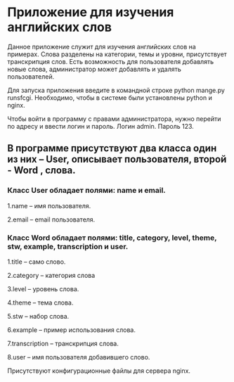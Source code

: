 # **Приложение для изучения английских слов**

Данное приложение служит для изучения английских слов на примерах. Слова разделены на категории, темы и уровни, присутствует транскрипция слов. Есть возможность для пользователя добавлять новые слова, администратор может добавлять и удалять пользователей.
	
Для запуска приложения введите в командной строке python mange.py runsfcgi.  Необходимо, чтобы в системе были установлены python и nginx.
	
Чтобы войти в программу с правами администратора, нужно перейти по адресу  и ввести логин и пароль. Логин   admin. Пароль  123.

## В программе присутствуют два класса один из них – User, описывает пользователя, второй - Word , слова.

### Класс User обладает полями: name и email.

1.name – имя пользователя.

2.email – email пользователя.

### Класс Word обладает полями: title, category, level, theme, stw, example, transcription и user.

1.title – само слово.

2.category – категория слова 

3.level – уровень слова. 

4.theme – тема слова. 

5.stw – набор слова. 

6.example – пример использования слова. 

7.transcription – транскрипция слова. 

8.user – имя пользователя добавившего слово. 

Присутствуют конфигурационные файлы для сервера nginx.
